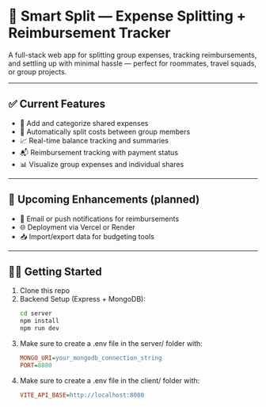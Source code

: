 # 💸 Smart Split — Expense Splitting + Reimbursement Tracker
A full-stack web app for splitting group expenses, tracking reimbursements, and settling up with minimal hassle — perfect for roommates, travel squads, or group projects.

---

## ✅ Current Features
- 🧾 Add and categorize shared expenses  
- 👥 Automatically split costs between group members  
- 📈 Real-time balance tracking and summaries  
- 📬 Reimbursement tracking with payment status  
- 📊 Visualize group expenses and individual shares  

---

## 🚧 Upcoming Enhancements (planned)
- 🔔 Email or push notifications for reimbursements  
- 🌐 Deployment via Vercel or Render  
- 📥 Import/export data for budgeting tools 

---

## 🧑‍💻 Getting Started

1. Clone this repo  
2. Backend Setup (Express + MongoDB): 
   ```bash
   cd server
   npm install
   npm run dev
3. Make sure to create a .env file in the server/ folder with:
   ```ini
   MONGO_URI=your_mongodb_connection_string
   PORT=8080
4. Make sure to create a .env file in the client/ folder with:
   ```ini
   VITE_API_BASE=http://localhost:8080

